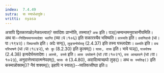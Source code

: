 ```yaml
---
index:  7.4.49
sutra:  सः स्यार्धधातुके।
vritti:  nyasa
---
```


अत्रापि द्वितकारपक्षेऽनेकाल्त्वात्? सर्वादेशः प्राप्नोति, तस्मात्? `अचः` इति। पञ्()चम्यन्तमनुवत्र्तनीयमिति। अथ वा--`निर्दिश्यमानस्यादेशा भवन्ति` (व्या।प।१०६) इति सकारस्यैव भविष्यति। `वत्स्यति` इति। `वसनिवासे` (धा।पा।१९४२)। `जिघत्सति` इति। अदेः सन्(), `लुङ्सनोर्घस्लृ` (2.4.37) इति तस्य घस्लादेशः। `वक्ष्यति` इति। `वच परिभाषणे` (धा।पा।१८४२), `चोः कुः` (8.2.30) इति कुत्वम्()। `घासः, वासः` इति। भावे घञ्(), `घञपोश्च` (2.4.38) इत्यदेर्घस्लादेशः। `आस्से, वस्से` इति। `आस उपवेशने` (धा।पा।१०२१), `वस आच्छादने` (धा।पा।१०२३), अनुदात्तेत्त्वादात्मनेपदम्(), `चासः से` (3.4.80), अदादित्वाच्छपो लुक्()। 
अथ `सः स्यतिङ्()` इति कस्मान्नोक्तम्()? नैवं शक्यम्(); इहापि न स्यात्()--व्यतिवत्सीष्ठा इति॥
